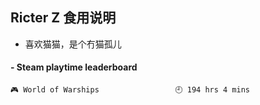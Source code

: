 ## Ricter Z 食用说明
- 喜欢猫猫，是个冇猫孤儿

<!-- steam-box start -->
#### - Steam playtime leaderboard
```text
🎮 World of Warships                 🕘 194 hrs 4 mins
```
<!-- Powered by https://github.com/YouEclipse/steam-box . -->
<!-- steam-box end -->
